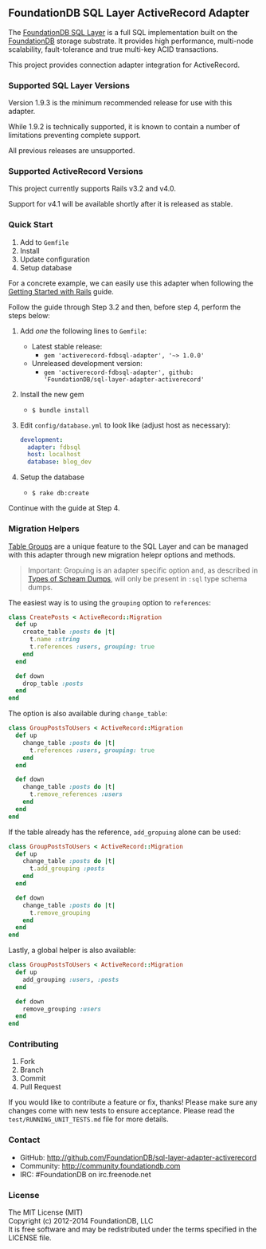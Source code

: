 ## FoundationDB SQL Layer ActiveRecord Adapter

The [FoundationDB SQL Layer](https://github.com/FoundationDB/sql-layer) is a
full SQL implementation built on the [FoundationDB](https://foundationdb.com)
storage substrate. It provides high performance, multi-node scalability,
fault-tolerance and true multi-key ACID transactions.

This project provides connection adapter integration for ActiveRecord.


### Supported SQL Layer Versions

Version 1.9.3 is the minimum recommended release for use with this adapter.

While 1.9.2 is technically supported, it is known to contain a number of
limitations preventing complete support.

All previous releases are unsupported.


### Supported ActiveRecord Versions

This project currently supports Rails v3.2 and v4.0.

Support for v4.1 will be available shortly after it is released as stable.


### Quick Start

1. Add to `Gemfile`
2. Install
3. Update configuration
4. Setup database

For a concrete example, we can easily use this adapter when following the
[Getting Started with Rails](http://guides.rubyonrails.org/v4.0.2/getting_started.html)
guide.

Follow the guide through Step 3.2 and then, before step 4, perform the steps below:

1. Add *one* the following lines to `Gemfile`:
    - Latest stable release:
        - `gem 'activerecord-fdbsql-adapter', '~> 1.0.0'`
    - Unreleased development version:
        - `gem 'activerecord-fdbsql-adapter', github: 'FoundationDB/sql-layer-adapter-activerecord'`
2. Install the new gem
    - `$ bundle install`
3. Edit `config/database.yml` to look like (adjust host as necessary):

    ```yaml
    development:
      adapter: fdbsql
      host: localhost
      database: blog_dev
   ```
4. Setup the database
    - `$ rake db:create`

Continue with the guide at Step 4.


### Migration Helpers

[Table Groups](https://foundationdb.com/layers/sql/GettingStarted/table.groups.html)
are a unique feature to the SQL Layer and can be managed with this
adapter through new migration helepr options and methods.

> Important:
> Gropuing is an adapter specific option and, as described in
> [Types of Scheam Dumps](http://guides.rubyonrails.org/migrations.html#types-of-schema-dumps),
> will only be present in `:sql` type schema dumps.

The easiest way is to using the `grouping` option to `references`:

```ruby
class CreatePosts < ActiveRecord::Migration
  def up
    create_table :posts do |t|
      t.name :string
      t.references :users, grouping: true
    end
  end

  def down
    drop_table :posts
  end
end
```

The option is also available during `change_table`:

```ruby
class GroupPostsToUsers < ActiveRecord::Migration
  def up
    change_table :posts do |t|
      t.references :users, grouping: true
    end
  end

  def down
    change_table :posts do |t|
      t.remove_references :users
    end
  end
end
```

If the table already has the reference, `add_gropuing` alone can be used:

```ruby
class GroupPostsToUsers < ActiveRecord::Migration
  def up
    change_table :posts do |t|
      t.add_grouping :posts
    end
  end

  def down
    change_table :posts do |t|
      t.remove_grouping
    end
  end
end
```

Lastly, a global helper is also available:

```ruby
class GroupPostsToUsers < ActiveRecord::Migration
  def up
    add_grouping :users, :posts
  end

  def down
    remove_grouping :users
  end
end
```


### Contributing

1. Fork
2. Branch
3. Commit
4. Pull Request

If you would like to contribute a feature or fix, thanks! Please make
sure any changes come with new tests to ensure acceptance. Please read
the `test/RUNNING_UNIT_TESTS.md` file for more details.

### Contact

* GitHub: http://github.com/FoundationDB/sql-layer-adapter-activerecord
* Community: http://community.foundationdb.com
* IRC: #FoundationDB on irc.freenode.net

### License

The MIT License (MIT)  
Copyright (c) 2012-2014 FoundationDB, LLC  
It is free software and may be redistributed under the terms specified
in the LICENSE file.

